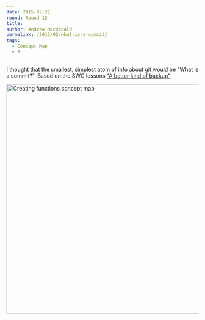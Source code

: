 ```yaml
---
date: 2015-02-21
round: Round 12
title: 
author: Andrew MacDonald
permalink: /2015/02/what-is-a-commit/
tags:
  - Concept Map
  - R
---
```


I thought that the smallest, simplest atom of info about git would be "What is a commit?". 
Based on the SWC lessons ["A better kind of backup"](http://swcarpentry.github.io/git-novice/01-backup.html)

<img src="https://i.imgur.com/zpQ8ZEd.jpg" alt="Creating functions concept map" style="width: 600px;"/>